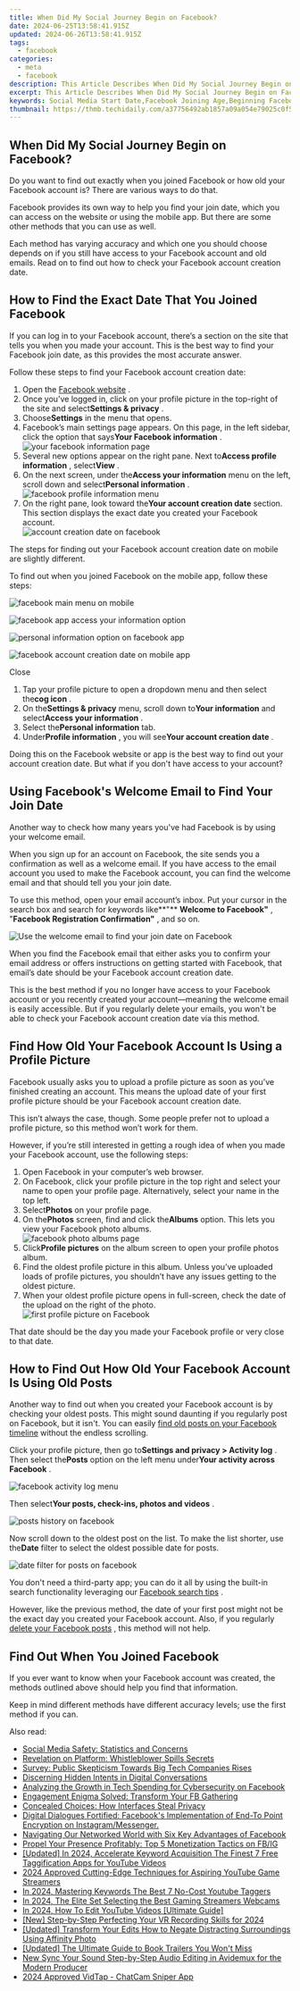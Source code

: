 ```yaml
---
title: When Did My Social Journey Begin on Facebook?
date: 2024-06-25T13:58:41.915Z
updated: 2024-06-26T13:58:41.915Z
tags:
  - facebook
categories:
  - meta
  - facebook
description: This Article Describes When Did My Social Journey Begin on Facebook?
excerpt: This Article Describes When Did My Social Journey Begin on Facebook?
keywords: Social Media Start Date,Facebook Joining Age,Beginning Facebook Use,Initial Facebook Experience,First Facebook Usage,When Did I Start FB?,My Early Facebook Timeline
thumbnail: https://thmb.techidaily.com/a37756492ab1857a09a054e79025c0f5c34551efcf6162241dba6262577ed5af.jpg
---
```


## When Did My Social Journey Begin on Facebook?

 Do you want to find out exactly when you joined Facebook or how old your Facebook account is? There are various ways to do that.

 Facebook provides its own way to help you find your join date, which you can access on the website or using the mobile app. But there are some other methods that you can use as well.

 Each method has varying accuracy and which one you should choose depends on if you still have access to your Facebook account and old emails. Read on to find out how to check your Facebook account creation date.

## How to Find the Exact Date That You Joined Facebook

 If you can log in to your Facebook account, there’s a section on the site that tells you when you made your account. This is the best way to find your Facebook join date, as this provides the most accurate answer.

Follow these steps to find your Facebook account creation date:

1. Open the [Facebook website](https://www.facebook.com/) .
2. Once you’ve logged in, click on your profile picture in the top-right of the site and select**Settings & privacy** .
3. Choose**Settings** in the menu that opens.
4. Facebook’s main settings page appears. On this page, in the left sidebar, click the option that says**Your Facebook information** .  
![your facebook information page](https://static1.makeuseofimages.com/wordpress/wp-content/uploads/2023/06/your-facebook-information-page.jpg)
5. Several new options appear on the right pane. Next to**Access profile information** , select**View** .
6. On the next screen, under the**Access your information** menu on the left, scroll down and select**Personal information** .  
![facebook profile information menu](https://static1.makeuseofimages.com/wordpress/wp-content/uploads/2023/06/facebook-profile-information-menu.jpg)
7. On the right pane, look toward the**Your account creation date** section. This section displays the exact date you created your Facebook account.  
![account creation date on facebook](https://static1.makeuseofimages.com/wordpress/wp-content/uploads/2023/06/account-creation-date-on-facebook.jpg)

 The steps for finding out your Facebook account creation date on mobile are slightly different.

 To find out when you joined Facebook on the mobile app, follow these steps:

![facebook main menu on mobile](https://static1.makeuseofimages.com/wordpress/wp-content/uploads/2023/06/facebook-main-menu-on-mobile.jpg)

![facebook app access your information option](https://static1.makeuseofimages.com/wordpress/wp-content/uploads/2023/06/facebook-app-access-your-information-option.jpg)

![personal information option on facebook app](https://static1.makeuseofimages.com/wordpress/wp-content/uploads/2023/06/personal-information-option-on-facebook-app.jpg)

![facebook account creation date on mobile app](https://static1.makeuseofimages.com/wordpress/wp-content/uploads/2023/06/facebook-account-creation-date-on-mobile-app.jpg)

Close

1. Tap your profile picture to open a dropdown menu and then select the**cog icon** .
2. On the**Settings & privacy** menu, scroll down to**Your information** and select**Access your information** .
3. Select the**Personal information** tab.
4. Under**Profile information** , you will see**Your account creation date** .

 Doing this on the Facebook website or app is the best way to find out your account creation date. But what if you don't have access to your account?

## Using Facebook's Welcome Email to Find Your Join Date

 Another way to check how many years you've had Facebook is by using your welcome email.

 When you sign up for an account on Facebook, the site sends you a confirmation as well as a welcome email. If you have access to the email account you used to make the Facebook account, you can find the welcome email and that should tell you your join date.

 To use this method, open your email account’s inbox. Put your cursor in the search box and search for keywords like**"** **Welcome to Facebook"** , "**Facebook Registration Confirmation"** , and so on.

![Use the welcome email to find your join date on Facebook](https://static1.makeuseofimages.com/wordpress/wp-content/uploads/2021/04/facebook-welcome-email.png)

 When you find the Facebook email that either asks you to confirm your email address or offers instructions on getting started with Facebook, that email’s date should be your Facebook account creation date.

 This is the best method if you no longer have access to your Facebook account or you recently created your account—meaning the welcome email is easily accessible. But if you regularly delete your emails, you won't be able to check your Facebook account creation date via this method.

## Find How Old Your Facebook Account Is Using a Profile Picture

 Facebook usually asks you to upload a profile picture as soon as you’ve finished creating an account. This means the upload date of your first profile picture should be your Facebook account creation date.

 This isn’t always the case, though. Some people prefer not to upload a profile picture, so this method won’t work for them.

 However, if you’re still interested in getting a rough idea of when you made your Facebook account, use the following steps:

1. Open Facebook in your computer’s web browser.
2. On Facebook, click your profile picture in the top right and select your name to open your profile page. Alternatively, select your name in the top left.
3. Select**Photos** on your profile page.
4. On the**Photos** screen, find and click the**Albums** option. This lets you view your Facebook photo albums.  
![facebook photo albums page](https://static1.makeuseofimages.com/wordpress/wp-content/uploads/2023/06/facebook-photo-albums-page-1.jpg)
5. Click**Profile pictures** on the album screen to open your profile photos album.
6. Find the oldest profile picture in this album. Unless you’ve uploaded loads of profile pictures, you shouldn’t have any issues getting to the oldest picture.
7. When your oldest profile picture opens in full-screen, check the date of the upload on the right of the photo.  
![first profile picture on Facebook](https://static1.makeuseofimages.com/wordpress/wp-content/uploads/2023/06/first-profile-picture-on-facebook.jpg)

 That date should be the day you made your Facebook profile or very close to that date.

## How to Find Out How Old Your Facebook Account Is Using Old Posts

 Another way to find out when you created your Facebook account is by checking your oldest posts. This might sound daunting if you regularly post on Facebook, but it isn't. You can easily [find old posts on your Facebook timeline](https://www.makeuseof.com/tag/5-tools-help-find-anything-facebook-timeline/) without the endless scrolling.

 Click your profile picture, then go to**Settings and privacy > Activity log** . Then select the**Posts** option on the left menu under**Your activity across Facebook** .

![facebook activity log menu](https://static1.makeuseofimages.com/wordpress/wp-content/uploads/2023/06/facebook-activity-log-menu.jpg)

 Then select**Your posts, check-ins, photos and videos** .

![posts history on facebook](https://static1.makeuseofimages.com/wordpress/wp-content/uploads/2023/06/posts-history-on-facebook.jpg)

 Now scroll down to the oldest post on the list. To make the list shorter, use the**Date** filter to select the oldest possible date for posts.

![date filter for posts on facebook](https://static1.makeuseofimages.com/wordpress/wp-content/uploads/2023/06/date-filter-for-posts-on-facebook.jpg)

 You don't need a third-party app; you can do it all by using the built-in search functionality leveraging our [Facebook search tips](https://www.makeuseof.com/tag/5-facebook-search-tips/) .

 However, like the previous method, the date of your first post might not be the exact day you created your Facebook account. Also, if you regularly [delete your Facebook posts](https://www.makeuseof.com/how-to-delete-facebook-posts/) , this method will not help.

## Find Out When You Joined Facebook

 If you ever want to know when your Facebook account was created, the methods outlined above should help you find that information.

 Keep in mind different methods have different accuracy levels; use the first method if you can.


<ins class="adsbygoogle"
     style="display:block"
     data-ad-format="autorelaxed"
     data-ad-client="ca-pub-7571918770474297"
     data-ad-slot="1223367746"></ins>



<ins class="adsbygoogle"
     style="display:block"
     data-ad-client="ca-pub-7571918770474297"
     data-ad-slot="8358498916"
     data-ad-format="auto"
     data-full-width-responsive="true"></ins>

<span class="atpl-alsoreadstyle">Also read:</span>
<div><ul>
<li><a href="https://facebook.techidaily.com/social-media-safety-statistics-and-concerns/"><u>Social Media Safety: Statistics and Concerns</u></a></li>
<li><a href="https://facebook.techidaily.com/revelation-on-platform-whistleblower-spills-secrets/"><u>Revelation on Platform: Whistleblower Spills Secrets</u></a></li>
<li><a href="https://facebook.techidaily.com/survey-public-skepticism-towards-big-tech-companies-rises/"><u>Survey: Public Skepticism Towards Big Tech Companies Rises</u></a></li>
<li><a href="https://facebook.techidaily.com/discerning-hidden-intents-in-digital-conversations/"><u>Discerning Hidden Intents in Digital Conversations</u></a></li>
<li><a href="https://facebook.techidaily.com/analyzing-the-growth-in-tech-spending-for-cybersecurity-on-facebook/"><u>Analyzing the Growth in Tech Spending for Cybersecurity on Facebook</u></a></li>
<li><a href="https://facebook.techidaily.com/engagement-enigma-solved-transform-your-fb-gathering/"><u>Engagement Enigma Solved: Transform Your FB Gathering</u></a></li>
<li><a href="https://facebook.techidaily.com/concealed-choices-how-interfaces-steal-privacy/"><u>Concealed Choices: How Interfaces Steal Privacy</u></a></li>
<li><a href="https://facebook.techidaily.com/digital-dialogues-fortified-facebooks-implementation-of-end-to-point-encryption-on-instagrammessenger/"><u>Digital Dialogues Fortified: Facebook's Implementation of End-To Point Encryption on Instagram/Messenger.</u></a></li>
<li><a href="https://facebook.techidaily.com/navigating-our-networked-world-with-six-key-advantages-of-facebook/"><u>Navigating Our Networked World with Six Key Advantages of Facebook</u></a></li>
<li><a href="https://facebook.techidaily.com/propel-your-presence-profitably-top-5-monetization-tactics-on-fbig/"><u>Propel Your Presence Profitably: Top 5 Monetization Tactics on FB/IG</u></a></li>
<li><a href="https://facebook-video-footage.techidaily.com/updated-in-2024-accelerate-keyword-acquisition-the-finest-7-free-taggification-apps-for-youtube-videos/"><u>[Updated] In 2024, Accelerate Keyword Acquisition  The Finest 7 Free Taggification Apps for YouTube Videos</u></a></li>
<li><a href="https://youtube-video-recordings.techidaily.com/2024-approved-cutting-edge-techniques-for-aspiring-youtube-game-streamers/"><u>2024 Approved  Cutting-Edge Techniques for Aspiring YouTube Game Streamers</u></a></li>
<li><a href="https://youtube-stream.techidaily.com/in-2024-mastering-keywords-the-best-7-no-cost-youtube-taggers/"><u>In 2024, Mastering Keywords  The Best 7 No-Cost Youtube Taggers</u></a></li>
<li><a href="https://desktop-recording.techidaily.com/in-2024-the-elite-set-selecting-the-best-gaming-streamers-webcams/"><u>In 2024, The Elite Set  Selecting the Best Gaming Streamers Webcams</u></a></li>
<li><a href="https://youtube-stream.techidaily.com/in-2024-how-to-edit-youtube-videos-ultimate-guide/"><u>In 2024, How To Edit YouTube Videos [Ultimate Guide]</u></a></li>
<li><a href="https://remote-screen-capture.techidaily.com/new-step-by-step-perfecting-your-vr-recording-skills-for-2024/"><u>[New] Step-by-Step  Perfecting Your VR Recording Skills for 2024</u></a></li>
<li><a href="https://some-guidance.techidaily.com/updated-transform-your-edits-how-to-negate-distracting-surroundings-using-affinity-photo/"><u>[Updated] Transform Your Edits  How to Negate Distracting Surroundings Using Affinity Photo</u></a></li>
<li><a href="https://some-approaches.techidaily.com/updated-the-ultimate-guide-to-book-trailers-you-wont-miss/"><u>[Updated] The Ultimate Guide to Book Trailers You Won't Miss</u></a></li>
<li><a href="https://sound-optimizing.techidaily.com/new-sync-your-sound-step-by-step-audio-editing-in-avidemux-for-the-modern-producer/"><u>New Sync Your Sound Step-by-Step Audio Editing in Avidemux for the Modern Producer</u></a></li>
<li><a href="https://facebook-videos.techidaily.com/2024-approved-vidtap-chatcam-sniper-app/"><u>2024 Approved  VidTap - ChatCam Sniper App</u></a></li>
</ul></div>
